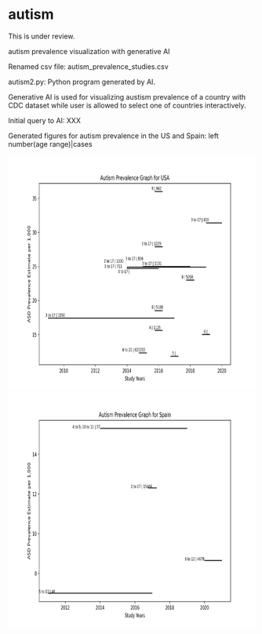 # autism
This is under review.

autism prevalence visualization with generative AI

Renamed csv file: autism_prevalence_studies.csv

autism2.py: Python program generated by AI.

Generative AI is used for visualizing austism prevalence of a country with CDC dataset 
while user is allowed to select one of countries interactively.

Initial query to AI: XXX

Generated figures for autism prevalence in the US and Spain: left number(age range)|cases

<img src='USA.jpg' width=640 height=480>

<img src='Spain.jpg' width=640 height=480>


